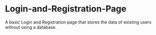 # Login-and-Registration-Page
A basic Login and Registration page that stores the data of existing users without using a database.
